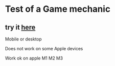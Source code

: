 # Test of a Game mechanic
## try it [here](https://eth-storage.com)

Mobile or desktop

Does not work on some Apple devices

Work ok on apple M1 M2 M3